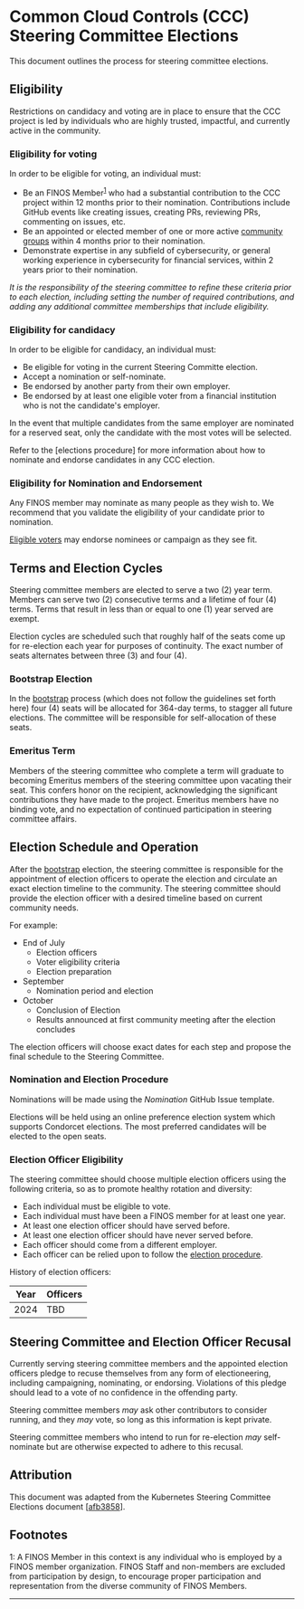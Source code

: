 # Common Cloud Controls (CCC) Steering Committee Elections

This document outlines the process for steering committee elections.

## Eligibility

Restrictions on candidacy and voting are in place to ensure that the CCC project is led by individuals who are highly trusted, impactful, and currently active in the community.

### Eligibility for voting

In order to be eligible for voting, an individual must:

- Be an FINOS Member<sup>[1](#footnote1)</sup> who had a substantial contribution to the CCC project within 12 months prior to their nomination. Contributions include GitHub events like creating issues, creating PRs, reviewing PRs, commenting on issues, etc.
- Be an appointed or elected member of one or more active [community groups] within 4 months prior to their nomination.
- Demonstrate expertise in any subfield of cybersecurity, or general working experience in cybersecurity for financial services, within 2 years prior to their nomination.

_It is the responsibility of the steering committee to refine these criteria prior to each election, including setting the number of required contributions, and adding any additional committee memberships that include eligibility._

### Eligibility for candidacy

In order to be eligible for candidacy, an individual must:

* Be eligible for voting in the current Steering Committe election.
* Accept a nomination or self-nominate.
* Be endorsed by another party from their own employer.
* Be endorsed by at least one eligible voter from a financial institution who is
  not the candidate's employer.

In the event that multiple candidates from the same employer are nominated for a reserved seat, only the candidate with the most votes will be selected.

Refer to the [elections procedure] for more information about how to nominate and endorse candidates in any CCC election.

### Eligibility for Nomination and Endorsement

Any FINOS member may nominate as many people as they wish to. We recommend that you validate the eligibility of your candidate prior to nomination.

[Eligible voters](#eligibility-for-voting) may endorse nominees or campaign as they see fit.

## Terms and Election Cycles

Steering committee members are elected to serve a two (2) year term. Members can serve two (2) consecutive terms and a lifetime of four (4) terms. Terms that result in less than or equal to one (1) year served are exempt.

Election cycles are scheduled such that roughly half of the seats come up for re-election each year for purposes of continuity. The exact number of seats alternates between three (3) and four (4).

### Bootstrap Election

In the [bootstrap] process (which does not follow the guidelines set forth here) four (4) seats will be allocated for 364-day terms, to stagger all future elections. The committee will be responsible for self-allocation of these seats.

### Emeritus Term

Members of the steering committee who complete a term will graduate to becoming Emeritus members of the steering committee upon vacating their seat. This confers honor on the recipient, acknowledging the significant contributions they have made to the project. Emeritus members have no binding vote, and no expectation of continued participation in steering committee affairs.

## Election Schedule and Operation

After the [bootstrap] election, the steering committee is responsible for the appointment of election officers to operate the election and circulate an exact election timeline to the community. The steering committee should provide the election officer with a desired timeline based on current community needs.

For example:

- End of July
  - Election officers
  - Voter eligibility criteria
  - Election preparation
- September   
  - Nomination period and election
- October  
  - Conclusion of Election
  - Results announced at first community meeting after the election concludes

The election officers will choose exact dates for each step and propose the final schedule to the Steering Committee.

### Nomination and Election Procedure

Nominations will be made using the _Nomination_ GitHub Issue template.

Elections will be held using an online preference election system which supports Condorcet elections. The most preferred candidates will be elected to the open seats.

### Election Officer Eligibility

The steering committee should choose multiple election officers using the following criteria, so as to promote healthy rotation and diversity:

- Each individual must be eligible to vote.
- Each individual must have been a FINOS member for at least one year.
- At least one election officer should have served before.
- At least one election officer should have never served before.
- Each officer should come from a different employer.
- Each officer can be relied upon to follow the [election procedure].  

History of election officers:  

|Year|Officers|
|---|---|
| 2024 | TBD |

## Steering Committee and Election Officer Recusal

Currently serving steering committee members and the appointed election officers
pledge to recuse themselves from any form of electioneering, including
campaigning, nominating, or endorsing. Violations of this pledge should lead to
a vote of no confidence in the offending party.

Steering committee members _may_ ask other contributors to consider running,
and they _may_ vote, so long as this information is kept private.

Steering committee members who intend to run for re-election _may_
self-nominate but are otherwise expected to adhere to this recusal.

## Attribution

This document was adapted from the Kubernetes Steering Committee Elections document [[afb3858](upstream)].

## Footnotes

<a name="footnote1">1</a>: A FINOS Member in this context is any individual who is employed by a FINOS member organization. FINOS Staff and non-members are excluded from participation by design, to encourage proper participation and representation from the diverse community of FINOS Members.

---

[community groups]: ./community.md

[Condorcet]: https://en.wikipedia.org/wiki/Condorcet_method

[election procedure]: #election-procedure

[bootstrap]: https://github.com/CCC/community/tree/master/docs/formation/bootstrap.md
[elections]: https://github.com/CCC/community/tree/master/docs/governance/elections.md

[upstream]: https://github.com/kubernetes/steering/blob/afb3858/elections.md
